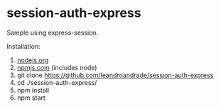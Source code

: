 # session-auth-express

Sample using express-session.

Installation:

1. [nodejs.org](https://nodejs.org)
2. [npmjs.com](https://www.npmjs.com) (includes node)
3. git clone https://github.com/leandroandrade/session-auth-express
3. cd ./session-auth-express/
4. npm install
5. npm start
